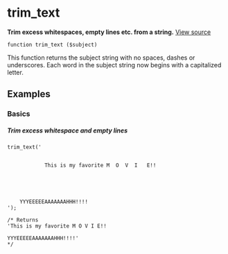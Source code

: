 
# trim_text

**Trim excess whitespaces, empty lines etc. from a string.** [View source](https://bitbucket.org/Eiskis/baseline.php/src/default/source/strings/trim_text.php?at=default)

	function trim_text ($subject)

This function returns the subject string with no spaces, dashes or underscores. Each word in the subject string now begins with a capitalized letter.



## Examples

### Basics

##### Trim excess whitespace and empty lines
	trim_text('


				This is my favorite M  O  V  I   E!!





		YYYEEEEEAAAAAAAHHH!!!!
	');

	/* Returns
	'This is my favorite M O V I E!!

	YYYEEEEEAAAAAAAHHH!!!!'
	*/
